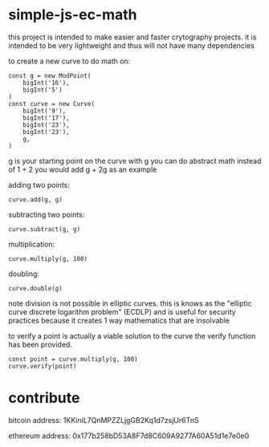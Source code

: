 # simple-js-ec-math

this project is intended to make easier and faster crytography projects. it is intended to be very lightweight and thus will not have many dependencies

to create a new curve to do math on:
```
const g = new ModPoint(
    bigInt('16'),
    bigInt('5')
)
const curve = new Curve(
    bigInt('9'),
    bigInt('17'),
    bigInt('23'),
    bigInt('23'),
    g,
)
```

g is your starting point on the curve with g you can do abstract math instead of 1 + 2 you would add g + 2g as an example

adding two points:
```
curve.add(g, g)
```

subtracting two points:
```
curve.subtract(g, g)
```

multiplication:
```
curve.multiply(g, 100)
```

doubling:
```
curve.double(g)
```

note division is not possible in elliptic curves. this is knows as the "elliptic curve discrete logarithm problem" (ECDLP) and is useful for security practices because it creates 1 way mathematics that are insolvable

to verify a point is actually a viable solution to the curve the verify function has been provided.
```
const point = curve.multiply(g, 100)
curve.verify(point)
```

# contribute

bitcoin address: 1KKiniL7QnMPZZLjgGB2Kq1d7zsjUr6TnS 

ethereum address: 0x177b258bD53A8F7d8C609A9277A60A51d1e7e0e0